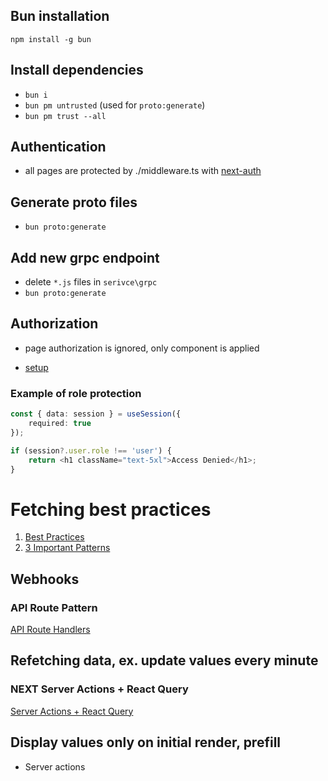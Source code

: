 ## Bun installation

`npm install -g bun`

## Install dependencies

-   `bun i`
-   `bun pm untrusted` (used for `proto:generate`)
-   `bun pm trust --all`

## Authentication

-   all pages are protected by ./middleware.ts with [next-auth](https://www.youtube.com/watch?v=w2h54xz6Ndw)

## Generate proto files

-   `bun proto:generate`

## Add new grpc endpoint

-   delete `*.js` files in `serivce\grpc`
-   `bun proto:generate`

## Authorization

-   page authorization is ignored, only component is applied

-   [setup ](https://www.youtube.com/watch?v=ay-atEUGIc4)

### Example of role protection

```ts
const { data: session } = useSession({
    required: true
});

if (session?.user.role !== 'user') {
    return <h1 className="text-5xl">Access Denied</h1>;
}
```

# Fetching best practices

1. [Best Practices](https://www.youtube.com/watch?v=udOD6yAhjB4)
2. [3 Important Patterns](https://www.youtube.com/watch?v=T6mWYLLngnE)

## Webhooks

### API Route Pattern

[API Route Handlers](https://www.youtube.com/watch?v=yRJd_tlHu9I)

## Refetching data, ex. update values every minute

### NEXT Server Actions + React Query

[Server Actions + React Query](https://www.youtube.com/watch?v=OgVeQVXt7xU)

## Display values only on initial render, prefill

-   Server actions
